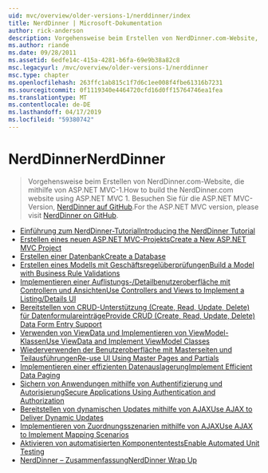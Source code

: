 ```yaml
---
uid: mvc/overview/older-versions-1/nerddinner/index
title: NerdDinner | Microsoft-Dokumentation
author: rick-anderson
description: Vorgehensweise beim Erstellen von NerdDinner.com-Website, die mithilfe von ASP.NET MVC-1. Für die ASP.NET MVC 3-Version finden Sie unter "Nerddinner" auf GitHub.
ms.author: riande
ms.date: 09/28/2011
ms.assetid: 6edfe14c-415a-4281-b6fa-69e9b38a82c8
msc.legacyurl: /mvc/overview/older-versions-1/nerddinner
msc.type: chapter
ms.openlocfilehash: 263ffc1ab815c1f7d6c1ee008f4fbe61316b7231
ms.sourcegitcommit: 0f1119340e4464720cfd16d0ff15764746ea1fea
ms.translationtype: MT
ms.contentlocale: de-DE
ms.lasthandoff: 04/17/2019
ms.locfileid: "59380742"
---
```

# <a name="nerddinner"></a><span data-ttu-id="52dd3-104">NerdDinner</span><span class="sxs-lookup"><span data-stu-id="52dd3-104">NerdDinner</span></span>

> <span data-ttu-id="52dd3-105">Vorgehensweise beim Erstellen von NerdDinner.com-Website, die mithilfe von ASP.NET MVC-1.</span><span class="sxs-lookup"><span data-stu-id="52dd3-105">How to build the NerdDinner.com website using ASP.NET MVC 1.</span></span> <span data-ttu-id="52dd3-106">Besuchen Sie für die ASP.NET MVC-Version, [NerdDinner auf GitHub](https://github.com/AspNetMVPSamples/NerdDinner).</span><span class="sxs-lookup"><span data-stu-id="52dd3-106">For the ASP.NET MVC version, please visit [NerdDinner on GitHub](https://github.com/AspNetMVPSamples/NerdDinner).</span></span>


- [<span data-ttu-id="52dd3-107">Einführung zum NerdDinner-Tutorial</span><span class="sxs-lookup"><span data-stu-id="52dd3-107">Introducing the NerdDinner Tutorial</span></span>](introducing-the-nerddinner-tutorial.md)
- [<span data-ttu-id="52dd3-108">Erstellen eines neuen ASP.NET MVC-Projekts</span><span class="sxs-lookup"><span data-stu-id="52dd3-108">Create a New ASP.NET MVC Project</span></span>](create-a-new-aspnet-mvc-project.md)
- [<span data-ttu-id="52dd3-109">Erstellen einer Datenbank</span><span class="sxs-lookup"><span data-stu-id="52dd3-109">Create a Database</span></span>](create-a-database.md)
- [<span data-ttu-id="52dd3-110">Erstellen eines Modells mit Geschäftsregelüberprüfungen</span><span class="sxs-lookup"><span data-stu-id="52dd3-110">Build a Model with Business Rule Validations</span></span>](build-a-model-with-business-rule-validations.md)
- [<span data-ttu-id="52dd3-111">Implementieren einer Auflistungs-/Detailbenutzeroberfläche mit Controllern und Ansichten</span><span class="sxs-lookup"><span data-stu-id="52dd3-111">Use Controllers and Views to Implement a Listing/Details UI</span></span>](use-controllers-and-views-to-implement-a-listingdetails-ui.md)
- [<span data-ttu-id="52dd3-112">Bereitstellen von CRUD-Unterstützung (Create, Read, Update, Delete) für Datenformulareinträge</span><span class="sxs-lookup"><span data-stu-id="52dd3-112">Provide CRUD (Create, Read, Update, Delete) Data Form Entry Support</span></span>](provide-crud-create-read-update-delete-data-form-entry-support.md)
- [<span data-ttu-id="52dd3-113">Verwenden von ViewData und Implementieren von ViewModel-Klassen</span><span class="sxs-lookup"><span data-stu-id="52dd3-113">Use ViewData and Implement ViewModel Classes</span></span>](use-viewdata-and-implement-viewmodel-classes.md)
- [<span data-ttu-id="52dd3-114">Wiederverwenden der Benutzeroberfläche mit Masterseiten und Teilausführungen</span><span class="sxs-lookup"><span data-stu-id="52dd3-114">Re-use UI Using Master Pages and Partials</span></span>](re-use-ui-using-master-pages-and-partials.md)
- [<span data-ttu-id="52dd3-115">Implementieren einer effizienten Datenauslagerung</span><span class="sxs-lookup"><span data-stu-id="52dd3-115">Implement Efficient Data Paging</span></span>](implement-efficient-data-paging.md)
- [<span data-ttu-id="52dd3-116">Sichern von Anwendungen mithilfe von Authentifizierung und Autorisierung</span><span class="sxs-lookup"><span data-stu-id="52dd3-116">Secure Applications Using Authentication and Authorization</span></span>](secure-applications-using-authentication-and-authorization.md)
- [<span data-ttu-id="52dd3-117">Bereitstellen von dynamischen Updates mithilfe von AJAX</span><span class="sxs-lookup"><span data-stu-id="52dd3-117">Use AJAX to Deliver Dynamic Updates</span></span>](use-ajax-to-deliver-dynamic-updates.md)
- [<span data-ttu-id="52dd3-118">Implementieren von Zuordnungsszenarien mithilfe von AJAX</span><span class="sxs-lookup"><span data-stu-id="52dd3-118">Use AJAX to Implement Mapping Scenarios</span></span>](use-ajax-to-implement-mapping-scenarios.md)
- [<span data-ttu-id="52dd3-119">Aktivieren von automatisierten Komponententests</span><span class="sxs-lookup"><span data-stu-id="52dd3-119">Enable Automated Unit Testing</span></span>](enable-automated-unit-testing.md)
- [<span data-ttu-id="52dd3-120">NerdDinner – Zusammenfassung</span><span class="sxs-lookup"><span data-stu-id="52dd3-120">NerdDinner Wrap Up</span></span>](nerddinner-wrap-up.md)
